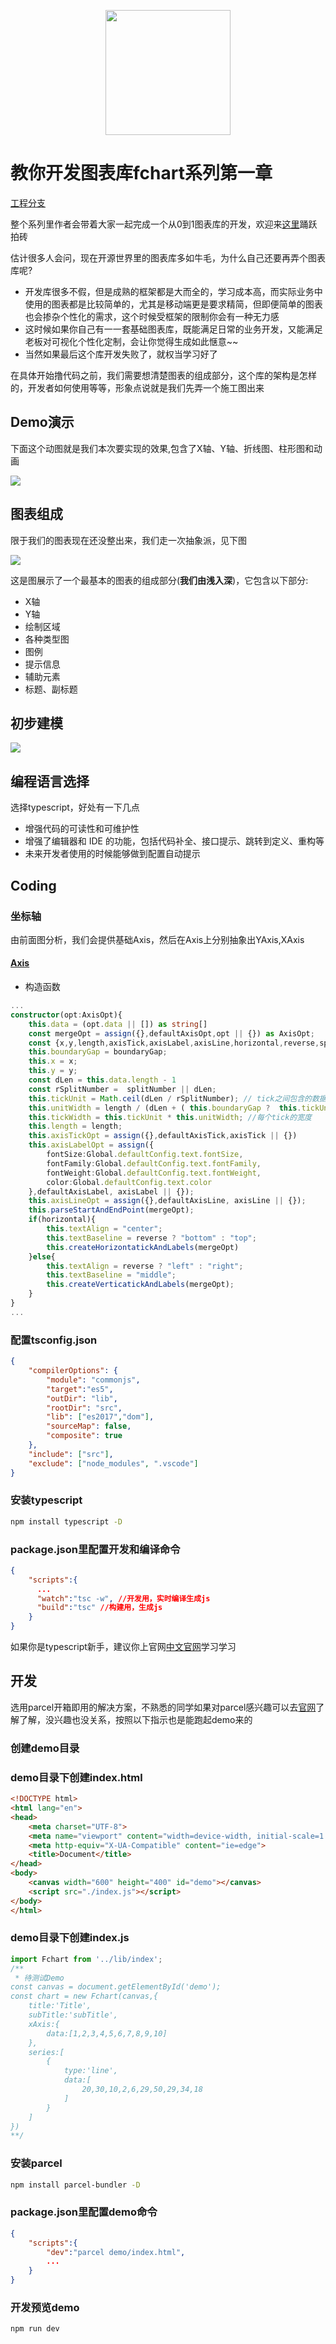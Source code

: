 
<p align="center">
    <img style="width:200px;" src="https://img.alicdn.com/tfs/TB1ApeOSiLaK1RjSZFxXXamPFXa-340-250.svg"><br/>
</p>

# 教你开发图表库fchart系列第一章

[工程分支](https://github.com/sheweichun/fchart/blob/Chapter_One/dev_doc/Chapter_One.md)

整个系列里作者会带着大家一起完成一个从0到1图表库的开发，欢迎来[这里](https://github.com/sheweichun/fchart)踊跃拍砖

估计很多人会问，现在开源世界里的图表库多如牛毛，为什么自己还要再弄个图表库呢?
* 开发库很多不假，但是成熟的框架都是大而全的，学习成本高，而实际业务中使用的图表都是比较简单的，尤其是移动端更是要求精简，但即便简单的图表也会掺杂个性化的需求，这个时候受框架的限制你会有一种无力感
* 这时候如果你自己有一一套基础图表库，既能满足日常的业务开发，又能满足老板对可视化个性化定制，会让你觉得生成如此惬意~~
* 当然如果最后这个库开发失败了，就权当学习好了


在具体开始撸代码之前，我们需要想清楚图表的组成部分，这个库的架构是怎样的，开发者如何使用等等，形象点说就是我们先弄一个施工图出来


## Demo演示
下面这个动图就是我们本次要实现的效果,包含了X轴、Y轴、折线图、柱形图和动画

![](./demo.gif)


## 图表组成

限于我们的图表现在还没整出来，我们走一次抽象派，见下图

![](https://img.alicdn.com/tfs/TB1O4K0QmzqK1RjSZFLXXcn2XXa-934-426.png)

这是图展示了一个最基本的图表的组成部分(**我们由浅入深**)，它包含以下部分:

* X轴
* Y轴
* 绘制区域
* 各种类型图
* 图例
* 提示信息
* 辅助元素
* 标题、副标题


## 初步建模


![](https://img.alicdn.com/tfs/TB1L5xKQAvoK1RjSZFwXXciCFXa-1768-904.png)



## 编程语言选择

选择typescript，好处有一下几点
* 增强代码的可读性和可维护性
* 增强了编辑器和 IDE 的功能，包括代码补全、接口提示、跳转到定义、重构等
* 未来开发者使用的时候能够做到配置自动提示



## Coding

### 坐标轴

由前面图分析，我们会提供基础Axis，然后在Axis上分别抽象出YAxis,XAxis

#### [Axis]((https://github.com/sheweichun/fchart/blob/a8fd713e0d3939cea8bb65bdad44ed7ca82f3fc4/src/widgets/axis.ts#L212))

* 构造函数

```typescript
...
constructor(opt:AxisOpt){
    this.data = (opt.data || []) as string[]
    const mergeOpt = assign({},defaultAxisOpt,opt || {}) as AxisOpt;
    const {x,y,length,axisTick,axisLabel,axisLine,horizontal,reverse,splitNumber,boundaryGap} = mergeOpt;
    this.boundaryGap = boundaryGap;
    this.x = x;
    this.y = y; 
    const dLen = this.data.length - 1
    const rSplitNumber =  splitNumber || dLen;
    this.tickUnit = Math.ceil(dLen / rSplitNumber); // tick之间包含的数据点个数,不包含最后一个
    this.unitWidth = length / (dLen + ( this.boundaryGap ?  this.tickUnit : 0)); //每个数据点之间的距离
    this.tickWidth = this.tickUnit * this.unitWidth; //每个tick的宽度
    this.length = length;
    this.axisTickOpt = assign({},defaultAxisTick,axisTick || {})
    this.axisLabelOpt = assign({
        fontSize:Global.defaultConfig.text.fontSize,
        fontFamily:Global.defaultConfig.text.fontFamily,
        fontWeight:Global.defaultConfig.text.fontWeight,
        color:Global.defaultConfig.text.color
    },defaultAxisLabel, axisLabel || {});
    this.axisLineOpt = assign({},defaultAxisLine, axisLine || {});
    this.parseStartAndEndPoint(mergeOpt);
    if(horizontal){
        this.textAlign = "center";
        this.textBaseline = reverse ? "bottom" : "top";
        this.createHorizontatickAndLabels(mergeOpt)
    }else{
        this.textAlign = reverse ? "left" : "right";
        this.textBaseline = "middle";
        this.createVerticatickAndLabels(mergeOpt);
    }
}
...
```

###


### 配置tsconfig.json
```json
{
	"compilerOptions": {
		"module": "commonjs",
		"target":"es5",
		"outDir": "lib",
		"rootDir": "src",
		"lib": ["es2017","dom"],
		"sourceMap": false,
		"composite": true
	},
	"include": ["src"],
	"exclude": ["node_modules", ".vscode"]
}
```

### 安装typescript
```bash
npm install typescript -D
```







### package.json里配置开发和编译命令
```json
{
    "scripts":{
      ...
      "watch":"tsc -w", //开发用，实时编译生成js
      "build":"tsc" //构建用，生成js
    }
}
```

如果你是typescript新手，建议你上官网[中文官网](https://www.tslang.cn/)学习学习

## 开发

选用parcel开箱即用的解决方案，不熟悉的同学如果对parcel感兴趣可以去[官网](https://parceljs.org)了解了解，没兴趣也没关系，按照以下指示也是能跑起demo来的



### 创建demo目录

### demo目录下创建index.html

```html
<!DOCTYPE html>
<html lang="en">
<head>
    <meta charset="UTF-8">
    <meta name="viewport" content="width=device-width, initial-scale=1.0">
    <meta http-equiv="X-UA-Compatible" content="ie=edge">
    <title>Document</title>
</head>
<body>
    <canvas width="600" height="400" id="demo"></canvas>
    <script src="./index.js"></script>
</body>
</html>
```

### demo目录下创建index.js


```javascript
import Fchart from '../lib/index';
/** 
 * 待测试Demo
const canvas = document.getElementById('demo');
const chart = new Fchart(canvas,{
    title:'Title',
    subTitle:'subTitle',
    xAxis:{
        data:[1,2,3,4,5,6,7,8,9,10]
    },
    series:[
        {
            type:'line',
            data:[
                20,30,10,2,6,29,50,29,34,18
            ]
        }
    ]
})
**/
```
### 安装parcel
```bash
npm install parcel-bundler -D
```

### package.json里配置demo命令
```json
{
    "scripts":{
        "dev":"parcel demo/index.html",
        ...
    }
}
```

### 开发预览demo

```bash
npm run dev
```




> 


